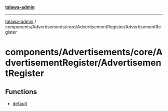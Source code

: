 [**talawa-admin**](../../../../../README.md)

***

[talawa-admin](../../../../../README.md) / components/Advertisements/core/AdvertisementRegister/AdvertisementRegister

# components/Advertisements/core/AdvertisementRegister/AdvertisementRegister

## Functions

- [default](functions/default.md)
